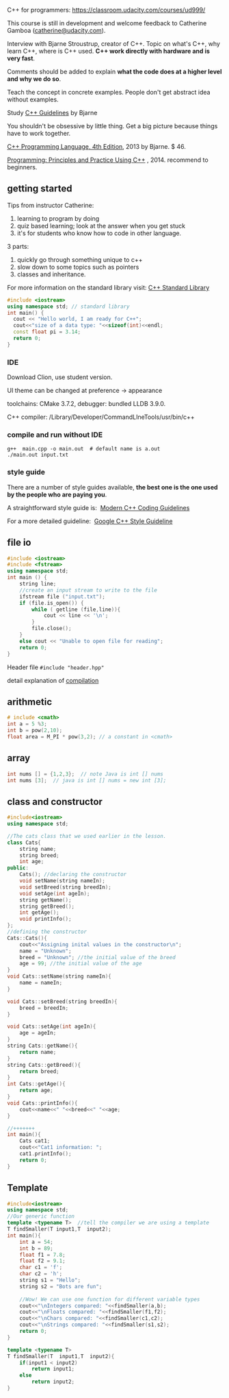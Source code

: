 C++ for programmers: https://classroom.udacity.com/courses/ud999/

This course is still in development and welcome feedback to Catherine Gamboa (catherine@udacity.com).

Interview with Bjarne Stroustrup, creator of C++. Topic on what's C++, why learn C++, where is C++ used. **C++ work directly with hardware and is very fast**.

Comments should be added to explain **what the code does at a higher level and why we do so**.

Teach the concept in concrete examples. People don't get abstract idea without examples.

Study [C++ Guidelines](https://github.com/isocpp/CppCoreGuidelines) by Bjarne

You shouldn't be obsessive by little thing. Get a big picture because things have to work together. 

[C++ Programming Language, 4th Edition](https://www.amazon.com/C-Programming-Language-4th/dp/0321563840), 2013 by Bjarne. \$ 46.

[Programming: Principles and Practice Using C++](https://www.amazon.com/Programming-Principles-Practice-Using-2nd/dp/0321992784/ref=dp_ob_title_bk) , 2014. recommend to beginners.

## getting started

Tips from instructor Catherine:

1. learning to program by doing
2. quiz based learning; look at the answer when you get stuck
3. it's for students who know how to code in other language.

3 parts:

1. quickly go through something unique to c++
2. slow down to some topics such as pointers
3. classes and inheritance.

For more information on the standard library visit: [C++ Standard Library](http://www.cplusplus.com/reference/)

```c++
#include <iostream>
using namespace std; // standard library
int main() {
  cout << "Hello world, I am ready for C++";
  cout<<"size of a data type: "<<sizeof(int)<<endl;
  const float pi = 3.14;
  return 0;
}
```

### IDE

Download Clion, use student version. 

UI theme can be changed at preference -> appearance 

toolchains: CMake 3.7.2, debugger: bundled LLDB 3.9.0. 

C++ compiler: /Library/Developer/CommandLIneTools/usr/bin/c++

### compile and run without IDE

```shell
g++  main.cpp -o main.out  # default name is a.out
./main.out input.txt
```

### style guide

There are a number of style guides available, **the best one is the one used by the people who are paying you**.

A straightforward style guide is:
​               [Modern C++ Coding Guidelines](https://github.com/Microsoft/AirSim/blob/master/docs/coding_guidelines.md)

For a more detailed guideline:
​               [Google C++ Style Guideline](https://google.github.io/styleguide/cppguide.html)

## file io

```c++
#include <iostream>
#include <fstream>
using namespace std;
int main () {
    string line;
    //create an input stream to write to the file
    ifstream file ("input.txt");
    if (file.is_open()) {
        while ( getline (file,line)){
            cout << line << '\n';
        }
        file.close();
    }
    else cout << "Unable to open file for reading";
    return 0;
}
```

Header file `#include "header.hpp" `

detail explanation of [compilation](https://classroom.udacity.com/courses/ud999/lessons/6b9a7102-460d-4f9f-9fb7-668df8e19fea/concepts/a2e09c86-3058-464a-9509-b95fc25d1693)



## arithmetic

```c++
# include <cmath>
int a = 5 %3;
int b = pow(2,10);
float area = M_PI * pow(3,2); // a constant in <cmath>
```

## array

```c++
int nums [] = {1,2,3};  // note Java is int [] nums
int nums [3];  // java is int [] nums = new int [3];
```

## class and constructor

```c++
#include<iostream>
using namespace std;

//The cats class that we used earlier in the lesson. 
class Cats{
    string name;
    string breed; 
    int age;
public:
    Cats(); //declaring the constructor
    void setName(string nameIn);
    void setBreed(string breedIn);
    void setAge(int ageIn);
    string getName();
    string getBreed();
    int getAge();
    void printInfo();
};
//defining the constructor
Cats::Cats(){
    cout<<"Assigning inital values in the constructor\n";
    name = "Unknown";
    breed = "Unknown"; //the initial value of the breed
    age = 99; //the initial value of the age
}
void Cats::setName(string nameIn){
    name = nameIn;
}

void Cats::setBreed(string breedIn){
    breed = breedIn;
}

void Cats::setAge(int ageIn){
    age = ageIn;
}
string Cats::getName(){
    return name;
}
string Cats::getBreed(){
    return breed;
}
int Cats::getAge(){
    return age;
}
void Cats::printInfo(){
    cout<<name<<" "<<breed<<" "<<age;
}

//+++++++
int main(){
    Cats cat1;
    cout<<"Cat1 information: ";
    cat1.printInfo();
    return 0;
}
```

## Template

```c++
#include<iostream>
using namespace std;
//Our generic function
template <typename T>  //tell the compiler we are using a template
T findSmaller(T input1,T  input2); 
int main(){
    int a = 54; 
    int b = 89;
    float f1 = 7.8;
    float f2 = 9.1;
    char c1 = 'f';
    char c2 = 'h';
    string s1 = "Hello";
    string s2 = "Bots are fun";
    
    //Wow! We can use one function for different variable types
    cout<<"\nIntegers compared: "<<findSmaller(a,b);
    cout<<"\nFloats compared: "<<findSmaller(f1,f2);
    cout<<"\nChars compared: "<<findSmaller(c1,c2);
    cout<<"\nStrings compared: "<<findSmaller(s1,s2);   
    return 0;
}

template <typename T>
T findSmaller(T  input1,T  input2){
    if(input1 < input2)
        return input1;
    else
        return input2;
}
```

